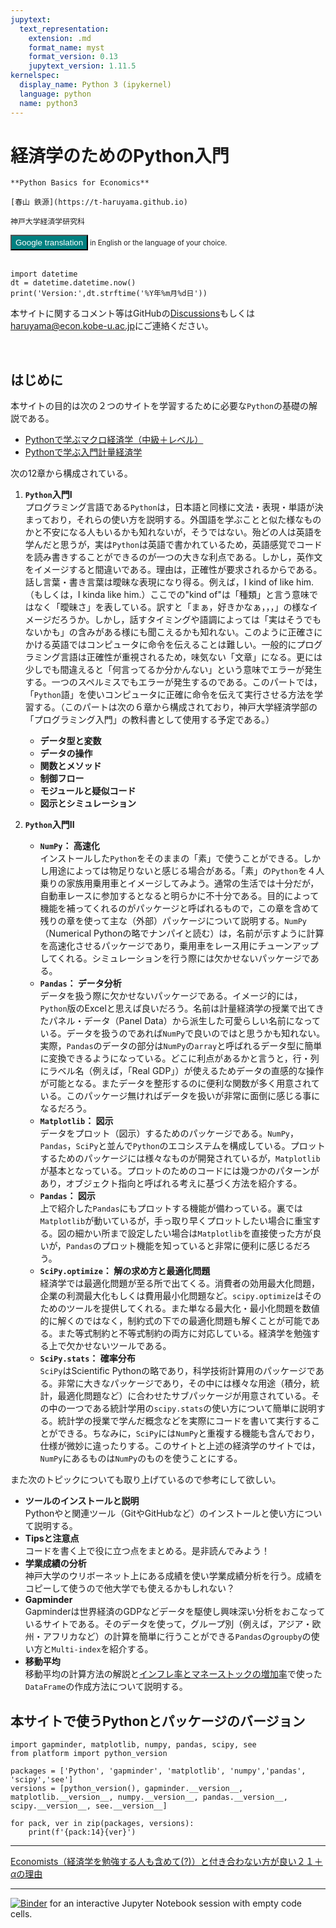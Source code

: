 ```yaml
---
jupytext:
  text_representation:
    extension: .md
    format_name: myst
    format_version: 0.13
    jupytext_version: 1.11.5
kernelspec:
  display_name: Python 3 (ipykernel)
  language: python
  name: python3
---
```


# 経済学のためのPython入門

```{epigraph}
**Python Basics for Economics**

[春山 鉄源](https://t-haruyama.github.io)

神戸大学経済学研究科
```

<div name="html-admonition" style="font-size: 0.8em">
<input type="button" onclick="location.href='https://translate.google.com/translate?hl=&sl=ja&tl=en&u='+window.location;" value="Google translation" style="color:#ffffff;background-color:#008080; height:25px" onmouseover="this.style.background='#99ccff'" onmouseout="this.style.background='#008080'"/> in English or the language of your choice.
</div><br>

```{code-cell} ipython3
import datetime
dt = datetime.datetime.now()
print('Version:',dt.strftime('%Y年%m月%d日'))
```

<!---
%H:%M:%S
dt = datetime.datetime.now()
dt = datetime.datetime.today()
-->


<!--```{margin}-->
<!--<div name="html-admonition">-->
<!--Do you want to read in a differnt language? Start-->
<!--<input type="button" onclick="location.href='https://translate.google.com/translate?hl=&sl=ja&tl=en&u='+window.location;" value="Google" style="color:#ffffff;background-color:#008080;" onmouseover="this.style.background='#99ccff'" onmouseout="this.style.background='#008080'"/><input type="button" onclick="location.href='https://translate.google.com/translate?hl=&sl=ja&tl=en&u='+window.location;" value="translation" style="color:#ffffff;background-color:#008080;" onmouseover="this.style.background='#99ccff'" onmouseout="this.style.background='#008080'"/>-->
<!--in English or the language of your choice.-->
<!--</div>-->
<!--```-->

本サイトに関するコメント等はGitHubの[Discussions](https://github.com/Py4Basics/py4basics.github.io/discussions)もしくは<haruyama@econ.kobe-u.ac.jp>にご連絡ください。

<br>

## はじめに
本サイトの目的は次の２つのサイトを学習するために必要な`Python`の基礎の解説である。
* [Pythonで学ぶマクロ経済学（中級＋レベル）](https://py4macro.github.io)
* [Pythonで学ぶ入門計量経済学](https://py4etrics.github.io)

<!-- 新聞，雑誌やインターネット上で「AI」，「ビッグデータ」，「機械学習」どのプログラミングに関連するキーワードを頻繁に見聞きすると思うが，それらの分野で`Python`は広く使われている。一方で`Python` -->

次の12章から構成されている。
1. **`Python`入門I**<br>
  プログラミング言語である`Python`は，日本語と同様に文法・表現・単語が決まっており，それらの使い方を説明する。外国語を学ぶことと似た様なものかと不安になる人もいるかも知れないが，そうではない。殆どの人は英語を学んだと思うが，実は`Python`は英語で書かれているため，英語感覚でコードを読み書きすることができるのが一つの大きな利点である。しかし，英作文をイメージすると間違いである。理由は，正確性が要求されるからである。話し言葉・書き言葉は曖昧な表現になり得る。例えば，I kind of like him.（もしくは，I kinda like him.）ここでの"kind of"は「種類」と言う意味ではなく「曖昧さ」を表している。訳すと「まぁ，好きかなぁ，，，」の様なイメージだろうか。しかし，話すタイミングや語調によっては「実はそうでもないかも」の含みがある様にも聞こえるかも知れない。このように正確さにかける英語ではコンピュータに命令を伝えることは難しい。一般的にプログラミング言語は正確性が重視されるため，味気ない「文章」になる。更には少しでも間違えると「何言ってるか分かんない」という意味でエラーが発生する。一つのスペルミスでもエラーが発生するのである。このパートでは，「`Python`語」を使いコンピュータに正確に命令を伝えて実行させる方法を学習する。（このパートは次の６章から構成されており，神戸大学経済学部の「プログラミング入門」の教科書として使用する予定である。）
    * **データ型と変数**
    * **データの操作**
    * **関数とメソッド**
    * **制御フロー**
    * **モジュールと疑似コード**
    * **図示とシミュレーション**

1. **`Python`入門II**<br>
    * **`NumPy`： 高速化**<br>
      インストールした`Python`をそのままの「素」で使うことができる。しかし用途によっては物足りないと感じる場合がある。「素」の`Python`を４人乗りの家族用乗用車とイメージしてみよう。通常の生活では十分だが，自動車レースに参加するとなると明らかに不十分である。目的によって機能を補ってくれるのがパッケージと呼ばれるもので，この章を含めて残りの章を使って主な（外部）パッケージについて説明する。`NumPy`（Numerical Pythonの略でナンパイと読む）は，名前が示すように計算を高速化させるパッケージであり，乗用車をレース用にチューンアップしてくれる。シミュレーションを行う際には欠かせないパッケージである。
    * **`Pandas`： データ分析**<br>
      データを扱う際に欠かせないパッケージである。イメージ的には，`Python`版のExcelと思えば良いだろう。名前は計量経済学の授業で出てきたパネル・データ（Panel Data）から派生した可愛らしい名前になっている。データを扱うのであれば`NumPy`で良いのではと思うかも知れない。実際，`Pandas`のデータの部分は`NumPy`の`array`と呼ばれるデータ型に簡単に変換できるようになっている。どこに利点があるかと言うと，行・列にラベル名（例えば，「Real GDP」）が使えるためデータの直感的な操作が可能となる。またデータを整形するのに便利な関数が多く用意されている。このパッケージ無ければデータを扱いが非常に面倒に感じる事になるだろう。
    * **`Matplotlib`： 図示**<br>
      データをプロット（図示）するためのパッケージである。`NumPy`，`Pandas`，`SciPy`と並んで`Python`のエコシステムを構成している。プロットするためのパッケージには様々なものが開発されているが，`Matplotlib`が基本となっている。プロットのためのコードには幾つかのパターンがあり，オブジェクト指向と呼ばれる考えに基づく方法を紹介する。
    * **`Pandas`： 図示**<br>
      上で紹介した`Pandas`にもプロットする機能が備わっている。裏では`Matplotlib`が動いているが，手っ取り早くプロットしたい場合に重宝する。図の細かい所まで設定したい場合は`Matplotlib`を直接使った方が良いが，`Pandas`のプロット機能を知っていると非常に便利に感じるだろう。
    * **`SciPy.optimize`： 解の求め方と最適化問題**<br>
      経済学では最適化問題が至る所で出てくる。消費者の効用最大化問題，企業の利潤最大化もしくは費用最小化問題など。`scipy.optimize`はそのためのツールを提供してくれる。また単なる最大化・最小化問題を数値的に解くのではなく，制約式の下での最適化問題も解くことが可能である。また等式制約と不等式制約の両方に対応している。経済学を勉強する上で欠かせないツールである。
    * **`SciPy.stats`： 確率分布**<br>
      `SciPy`はScientific Pythonの略であり，科学技術計算用のパッケージである。非常に大きなパッケージであり，その中には様々な用途（積分，統計，最適化問題など）に合わせたサブパッケージが用意されている。その中の一つである統計学用の`scipy.stats`の使い方について簡単に説明する。統計学の授業で学んだ概念などを実際にコードを書いて実行することができる。ちなみに，`SciPy`には`NumPy`と重複する機能も含んでおり，仕様が微妙に違ったりする。このサイトと上述の経済学のサイトでは，`NumPy`にあるものは`NumPy`のものを使うことにする。

また次のトピックについても取り上げているので参考にして欲しい。
* **ツールのインストールと説明**<br>
  Pythonやと関連ツール（GitやGitHubなど）のインストールと使い方について説明する。
* **Tipsと注意点**<br>
  コードを書く上で役に立つ点をまとめる。是非読んでみよう！
* **学業成績の分析**<br>
神戸大学のウリボーネット上にある成績を使い学業成績分析を行う。成績をコピーして使うので他大学でも使えるかもしれない？
* **Gapminder**<br>
  Gapminderは世界経済のGDPなどデータを駆使し興味深い分析をおこなっているサイトである。そのデータを使って，グループ別（例えば，アジア・欧州・アフリカなど）の計算を簡単に行うことができる`Pandas`の`groupby`の使い方と`Multi-index`を紹介する。
* **移動平均**<br>
  移動平均の計算方法の解説と[インフレ率とマネーストックの増加率](https://py4macro.github.io/11_Macro_Variables.html#id11)で使った`DataFrame`の作成方法について説明する。

## 本サイトで使うPythonとパッケージのバージョン

```{code-cell} ipython3
import gapminder, matplotlib, numpy, pandas, scipy, see
from platform import python_version

packages = ['Python', 'gapminder', 'matplotlib', 'numpy','pandas', 'scipy','see']
versions = [python_version(), gapminder.__version__, matplotlib.__version__, numpy.__version__, pandas.__version__, scipy.__version__, see.__version__]

for pack, ver in zip(packages, versions):
    print(f'{pack:14}{ver}')
```

---

[Economists（経済学を勉強する人も含めて(?)）と付き合わない方が良い２１＋$\alpha$の理由]( http://inesad.edu.bo/developmentroast/2012/10/21-reasons-why-you-should-never-date-an-economist/)

---

[![Binder](https://mybinder.org/badge_logo.svg)](https://mybinder.org/v2/gh/Haruyama-KobeU/for_binder/main?filepath=for_binder.ipynb) for an interactive Jupyter Notebook session with empty code cells.
